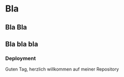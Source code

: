 # Bla 

## Bla Bla 

## Bla bla bla

### Deployment

Guten Tag, herzlich willkommen auf meiner Repository
